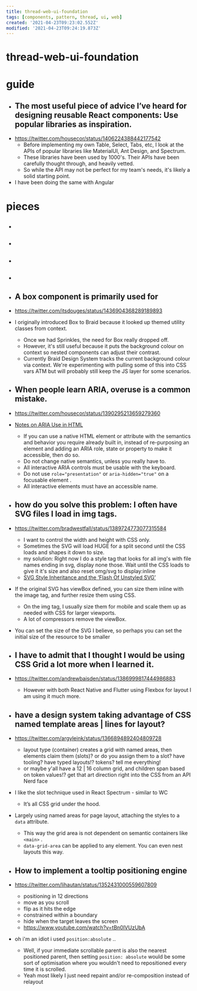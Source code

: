 ```yaml
---
title: thread-web-ui-foundation
tags: [components, pattern, thread, ui, web]
created: '2021-04-23T09:23:02.552Z'
modified: '2021-04-23T09:24:19.873Z'
---
```


# thread-web-ui-foundation

# guide

- ## The most useful piece of advice I’ve heard for designing reusable React components: Use popular libraries as inspiration.
- https://twitter.com/housecor/status/1406224388442177542
  - Before implementing my own Table, Select, Tabs, etc, I look at the APIs of popular libraries like MaterialUI, Ant Design, and Spectrum.
  - These libraries have been used by 1000's. Their APIs have been carefully thought through, and heavily vetted.
  - So while the API may not be perfect for my team's needs, it's likely a solid starting point.
- I have been doing the same with Angular 
# pieces
- ## 

- ## 

- ## 

- ## 

- ## A box component is primarily used for
- https://twitter.com/itsdouges/status/1436904368289189893
- I originally introduced Box to Braid because it looked up themed utility classes from context.
  - Once we had Sprinkles, the need for Box really dropped off. 
  - However, it's still useful because it puts the background colour on context so nested components can adjust their contrast.
  - Currently Braid Design System tracks the current background colour via context. We're experimenting with pulling some of this into CSS vars ATM but will probably still keep the JS layer for some scenarios.

- ## When people learn ARIA, overuse is a common mistake. 
- https://twitter.com/housecor/status/1390295213659279360
- [Notes on ARIA Use in HTML](https://www.w3.org/TR/using-aria/)
  - If you can use a native HTML element or attribute with the semantics and behavior you require already built in, instead of re-purposing an element and adding an ARIA role, state or property to make it accessible, then do so.
  - Do not change native semantics, unless you really have to.
  - All interactive ARIA controls must be usable with the keyboard.
  - Do not use `role="presentation"` or `aria-hidden="true"` on a focusable element .
  - All interactive elements must have an accessible name.

- ## how do you solve this problem: I often have SVG files I load in img tags. 
- https://twitter.com/bradwestfall/status/1389724773077315584
  - I want to control the width and height with CSS only. 
  - Sometimes the SVG will load HUGE for a split second until the CSS loads and shapes it down to size.
  - my solution: Right now I do a style tag that looks for all img's with file names ending in svg, display none those. Wait until the CSS loads to give it it's size and also reset omg/svg to display:inline
  - [SVG Style Inheritance and the ‘Flash Of Unstyled SVG’](https://www.sarasoueidan.com/blog/svg-style-inheritance-and-fousvg/)
- If the original SVG has viewBox defined, you can size them inline with the image tag, and further resize them using CSS. 
  - On the img tag, I usually size them for mobile and scale them up as needed with CSS for larger viewports. 
  - A lot of compressors remove the viewBox.
- You can set the size of the SVG I believe, so perhaps you can set the initial size of the resource to be smaller

- ## I have to admit that I thought I would be using CSS Grid a lot more when I learned it. 
- https://twitter.com/andrewbaisden/status/1386999817444986883
  - However with both React Native and Flutter using Flexbox for layout I am using it much more.

- ## have a design system taking advantage of CSS named template areas | lines for layout?
- https://twitter.com/argyleink/status/1366894892404809728
  - layout type (container) creates a grid with named areas, then elements claim them (slots)? or do you assign them to a slot? have tooling? have typed layouts!? tokens? tell me everything!
  - or maybe y'all have a 12 | 16 column grid, and children span based on token values!? get that art direction right into the CSS from an API Nerd face
- I like the slot technique used in React Spectrum - similar to WC
  - It’s all CSS grid under the hood.
- Largely using named areas for page layout, attaching the styles to a `data` attribute. 
  - This way the grid area is not dependent on semantic containers like `<main>` . 
  - `data-grid-area` can be applied to any element. You can even nest layouts this way.

- ## How to implement a tooltip positioning engine
- https://twitter.com/lihautan/status/1352431000559607809
  - positioning in 12 directions
  - move as you scroll
  - flip as it hits the edge
  - constrained within a boundary
  - hide when the target leaves the screen
  - https://www.youtube.com/watch?v=tBn0lVUzUbA
- oh i'm an idiot i used `position:absolute` ..
  - Well, if your immediate scrollable parent is also the nearest positioned parent, then setting `position: absolute` would be some sort of optimisation where you wouldn't need to repositioned every time it is scrolled.
  - Yeah most likely I just need repaint and/or re-composition instead of relayout
